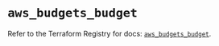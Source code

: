 # `aws_budgets_budget`

Refer to the Terraform Registry for docs: [`aws_budgets_budget`](https://registry.terraform.io/providers/hashicorp/aws/5.65.0/docs/resources/budgets_budget).
